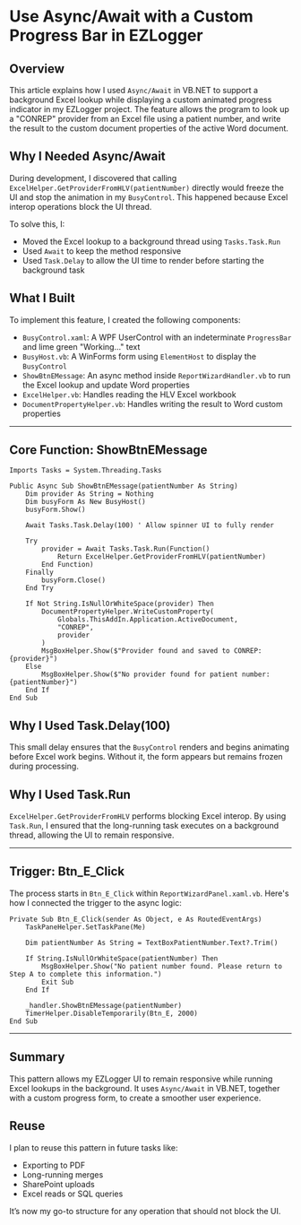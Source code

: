 # Use Async/Await with a Custom Progress Bar in EZLogger

## Overview

This article explains how I used `Async/Await` in VB.NET to support a background Excel lookup while displaying a custom animated progress indicator in my EZLogger project. The feature allows the program to look up a "CONREP" provider from an Excel file using a patient number, and write the result to the custom document properties of the active Word document.

## Why I Needed Async/Await

During development, I discovered that calling `ExcelHelper.GetProviderFromHLV(patientNumber)` directly would freeze the UI and stop the animation in my `BusyControl`. This happened because Excel interop operations block the UI thread.

To solve this, I:

- Moved the Excel lookup to a background thread using `Tasks.Task.Run`
- Used `Await` to keep the method responsive
- Used `Task.Delay` to allow the UI time to render before starting the background task

## What I Built

To implement this feature, I created the following components:

- `BusyControl.xaml`: A WPF UserControl with an indeterminate `ProgressBar` and lime green "Working..." text
- `BusyHost.vb`: A WinForms form using `ElementHost` to display the `BusyControl`
- `ShowBtnEMessage`: An async method inside `ReportWizardHandler.vb` to run the Excel lookup and update Word properties
- `ExcelHelper.vb`: Handles reading the HLV Excel workbook
- `DocumentPropertyHelper.vb`: Handles writing the result to Word custom properties

---

## Core Function: ShowBtnEMessage

```vbnet
Imports Tasks = System.Threading.Tasks

Public Async Sub ShowBtnEMessage(patientNumber As String)
    Dim provider As String = Nothing
    Dim busyForm As New BusyHost()
    busyForm.Show()

    Await Tasks.Task.Delay(100) ' Allow spinner UI to fully render

    Try
        provider = Await Tasks.Task.Run(Function()
            Return ExcelHelper.GetProviderFromHLV(patientNumber)
        End Function)
    Finally
        busyForm.Close()
    End Try

    If Not String.IsNullOrWhiteSpace(provider) Then
        DocumentPropertyHelper.WriteCustomProperty(
            Globals.ThisAddIn.Application.ActiveDocument,
            "CONREP",
            provider
        )
        MsgBoxHelper.Show($"Provider found and saved to CONREP: {provider}")
    Else
        MsgBoxHelper.Show($"No provider found for patient number: {patientNumber}")
    End If
End Sub
```

## Why I Used Task.Delay(100)

This small delay ensures that the `BusyControl` renders and begins animating before Excel work begins. Without it, the form appears but remains frozen during processing.

## Why I Used Task.Run

`ExcelHelper.GetProviderFromHLV` performs blocking Excel interop. By using `Task.Run`, I ensured that the long-running task executes on a background thread, allowing the UI to remain responsive.

---

## Trigger: Btn_E_Click

The process starts in `Btn_E_Click` within `ReportWizardPanel.xaml.vb`. Here's how I connected the trigger to the async logic:

```vbnet
Private Sub Btn_E_Click(sender As Object, e As RoutedEventArgs)
    TaskPaneHelper.SetTaskPane(Me)

    Dim patientNumber As String = TextBoxPatientNumber.Text?.Trim()

    If String.IsNullOrWhiteSpace(patientNumber) Then
        MsgBoxHelper.Show("No patient number found. Please return to Step A to complete this information.")
        Exit Sub
    End If

    _handler.ShowBtnEMessage(patientNumber)
    TimerHelper.DisableTemporarily(Btn_E, 2000)
End Sub
```

---

## Summary

This pattern allows my EZLogger UI to remain responsive while running Excel lookups in the background. It uses `Async/Await` in VB.NET, together with a custom progress form, to create a smoother user experience.

## Reuse

I plan to reuse this pattern in future tasks like:

- Exporting to PDF
- Long-running merges
- SharePoint uploads
- Excel reads or SQL queries

It’s now my go-to structure for any operation that should not block the UI.
